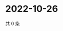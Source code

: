 # 2022-10-26

共 0 条

<!-- BEGIN WEIBO -->
<!-- 最后更新时间 Wed Oct 26 2022 17:17:32 GMT+0800 (China Standard Time) -->

<!-- END WEIBO -->
